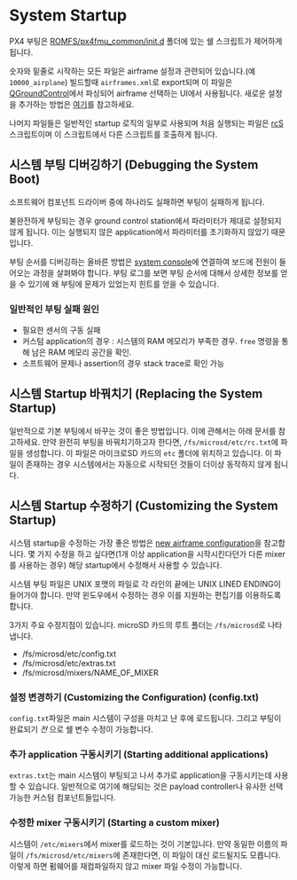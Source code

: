 # System Startup

PX4 부팅은 [ROMFS/px4fmu_common/init.d](https://github.com/PX4/Firmware/tree/master/ROMFS/px4fmu_common/init.d) 폴더에 있는 쉘 스크립트가 제어하게 됩니다.

숫자와 밑줄로 시작하는 모든 파일은 airframe 설정과 관련되어 있습니다.(예 `10000_airplane`) 빌드할때 `airframes.xml`로 export되며 이 파일은 [QGroundControl](http://qgroundcontrol.com)에서 파싱되어 airframe 선택하는 UI에서 사용됩니다. 새로운 설정을 추가하는 방법은 [여기](airframes-adding-a-new-frame.md)를 참고하세요.

나머지 파일들은 일반적인 startup 로직의 일부로 사용되며 처음 실행되는 파일은 [rcS](https://github.com/PX4/Firmware/blob/master/ROMFS/px4fmu_common/init.d/rcS) 스크립트이며 이 스크립트에서 다른 스크립트를 호출하게 됩니다.

## 시스템 부팅 디버깅하기 (Debugging the System Boot)

소프트웨어 컴포넌트 드라이버 중에 하나라도 실패하면 부팅이 실패하게 됩니다.

<aside class="tip">
불완전하게 부팅되는 경우 ground control station에서 파라미터가 제대로 설정되지 않게 됩니다. 이는 실행되지 않은 application에서 파라미터를 초기화하지 않았기 때문입니다.
</aside>

부팅 순서를 디버깅하는 올바른 방법은 [system console](advanced-system-console.md)에 연결하여 보드에 전원이 들어오는 과정을 살펴봐야 합니다. 부팅 로그를 보면 부팅 순서에 대해서 상세한 정보를 얻을 수 있기에 왜 부팅에 문제가 있었는지 힌트를 얻을 수 있습니다.

### 일반적인 부팅 실패 원인

  * 필요한 센서의 구동 실패
  * 커스텀 application의 경우 : 시스템의 RAM 메모리가 부족한 경우. `free` 명령을 통해 남은 RAM 메모리 공간을 확인.
  * 소프트웨어 문제나 assertion의 경우 stack trace로 확인 가능

## 시스템 Startup 바꿔치기 (Replacing the System Startup)

일반적으로 기본 부팅에서 바꾸는 것이 좋은 방법입니다. 이에 관해서는 아래 문서를 참고하세요. 만약 완전히 부팅을 바꿔치기하고자 한다면, `/fs/microsd/etc/rc.txt`에 파일을 생성합니다. 이 파일은 마이크로SD 카드의 `etc` 폴더에 위치하고 있습니다. 이 파일이 존재하는 경우 시스템에서는 자동으로 시작되던 것들이 더이상 동작하지 않게 됩니다.

## 시스템 Startup 수정하기 (Customizing the System Startup)

시스템 startup을 수정하는 가장 좋은 방법은 [new airframe configuration](airframes-adding-a-new-frame.md)을 참고합니다. 몇 가지 수정을 하고 싶다면(1개 이상 application을 시작시킨다던가 다른 mixer를 사용하는 경우) 해당 startup에서 수정해서 사용할 수 있습니다.

<aside class="caution">
시스템 부팅 파일은 UNIX 포맷의 파일로 각 라인의 끝에는 UNIX LINED ENDING이 들어가야 합니다. 만약 윈도우에서 수정하는 경우 이를 지원하는 편집기를 이용하도록 합니다.
</aside>

3가지 주요 수정지점이 있습니다. microSD 카드의 루트 폴더는 `/fs/microsd`로 나타냅니다.

  * /fs/microsd/etc/config.txt
  * /fs/microsd/etc/extras.txt
  * /fs/microsd/mixers/NAME_OF_MIXER

### 설정 변경하기 (Customizing the Configuration) (config.txt)

`config.txt`파일은 main 시스템이 구성을 마치고 난 후에 로드됩니다. 그리고 부팅이 완료되기 *전* 으로 쉘 변수 수정이 가능합니다.

### 추가 application 구동시키기 (Starting additional applications)

`extras.txt`는 main 시스템이 부팅되고 나서 추가로 application을 구동시키는데 사용할 수 있습니다. 일반적으로 여기에 해당되는 것은 payload controller나 유사한 선택가능한 커스텀 컴포넌트들입니다.

### 수정한 mixer 구동시키기 (Starting a custom mixer)

시스템이 `/etc/mixers`에서 mixer를 로드하는 것이 기본입니다. 만약 동일한 이름의 파일이 `/fs/microsd/etc/mixers`에 존재한다면, 이 파일이 대신 로드될지도 모릅니다. 이렇게 하면 펌웨어를 재컴파일하지 않고 mixer 파일 수정이 가능합니다.
